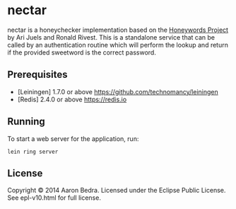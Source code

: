 # nectar

nectar is a honeychecker implementation based on the
[Honeywords Project](http://people.csail.mit.edu/rivest/honeywords/)
by Ari Juels and Ronald Rivest. This is a standalone service that can
be called by an authentication routine which will perform the lookup
and return if the provided sweetword is the correct password.

## Prerequisites

* [Leiningen] 1.7.0 or above https://github.com/technomancy/leiningen
* [Redis] 2.4.0 or above https://redis.io

## Running

To start a web server for the application, run:

    lein ring server

## License

Copyright © 2014 Aaron Bedra. Licensed under the Eclipse Public License. See epl-v10.html for full license.
